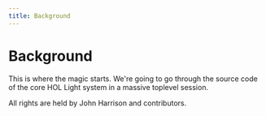 ```yaml
---
title: Background
---
```

# Background

This is where the magic starts.  We're going to go through the source code of
the core HOL Light system in a massive toplevel session.

All rights are held by John Harrison and contributors.
